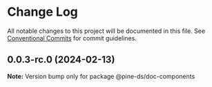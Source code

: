 # Change Log

All notable changes to this project will be documented in this file.
See [Conventional Commits](https://conventionalcommits.org) for commit guidelines.

## 0.0.3-rc.0 (2024-02-13)

**Note:** Version bump only for package @pine-ds/doc-components
